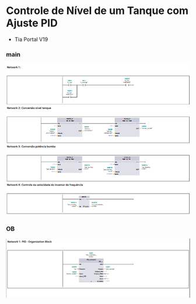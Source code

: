 # Controle de Nível de um Tanque com Ajuste PID

- Tia Portal V19

### main
  
![main.png](assets/images/main.png)

### OB

![CyclicInterrupt.png](assets/images/CyclicInterrupt.png)
